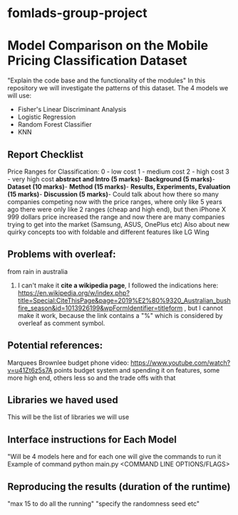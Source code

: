 # fomlads-group-project 
# Model Comparison on the Mobile Pricing Classification Dataset
"Explain the code base and the functionality of the modules"
In this repository we will investigate the patterns of this dataset. The 4 models we will use:

- Fisher's Linear Discriminant Analysis
- Logistic Regression
- Random Forest Classifier
- KNN



## Report Checklist
Price Ranges for Classification:
0 - low cost
1 - medium cost
2 - high cost
3 - very high cost
**abstract and Intro (5 marks)**-
**Background (5 marks)**- 
**Dataset (10 marks)**-
**Method (15 marks)**-
**Results, Experiments, Evaluation (15 marks)**-
**Discussion (5 marks)**- Could talk about how there so many companies competing now with the price ranges, where only like 5 years ago there were only like 2 ranges (cheap and high end), but then iPhone X 999 dollars price increased the range and now there are many companies trying to get into the market (Samsung, ASUS, OnePlus etc)
Also about new quirky concepts too with foldable and different features like LG Wing


## Problems with overleaf:
from rain in australia
1. I can't make it **cite a wikipedia page**, I followed the indications here: https://en.wikipedia.org/w/index.php?title=Special:CiteThisPage&page=2019%E2%80%9320_Australian_bushfire_season&id=1013926199&wpFormIdentifier=titleform , but I cannot make it work, because the link contains a "%" which is considered by overleaf as comment symbol.

## Potential references:

Marquees Brownlee budget phone video:
https://www.youtube.com/watch?v=u41Zt6z5s7A points budget system and spending it on features, some more high end, others less so and the trade offs with that





## Libraries we haved used
This will be the list of libraries we will use


## Interface instructions for Each Model
"Will be 4 models here and for each one will give the commands to run it 
Example of command
 python main.py <DATA FILE> <COMMAND LINE OPTIONS/FLAGS>

## Reproducing the results (duration of the runtime)
"max 15 to do all the running"
"specify the randomness seed etc"















